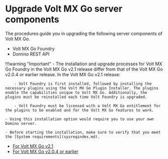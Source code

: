 # Upgrade Volt MX Go server components

The procedures guide you in upgrading the following server components of Volt MX Go.

- Volt MX Go Foundry
- Domino REST API

!!!warning "Important"
    - The installation and upgrade processes for Volt MX Go Foundry in the Volt MX Go v2.1 release differ from that of the Volt MX Go v2.0.4 or earlier release. In the Volt MX Go v2.1 release:
    
        - Volt Foundry is first installed, followed by installing the necessary plugins using the Volt MX Go Plugin Installer. The plugins enable the capabilities unique to Volt MX Go. Additionally, the plugins must be reinstalled each time Volt Foundry is upgraded.

        - Volt Foundry must be licensed with a Volt MX Go entitlement for the plugins to be enabled and for the Volt MX Go features to work.
    
    - Using this installation option would require you to use your own Domino server.
    
    - Before starting the installation, make sure to verify that you meet the [System requirements](sysreqindex.md).


- [For Volt MX Go v2.1](versupgradedrapi.md)
- [For Volt MX Go v2.0.4 or earlier](versionupgrade.md)

